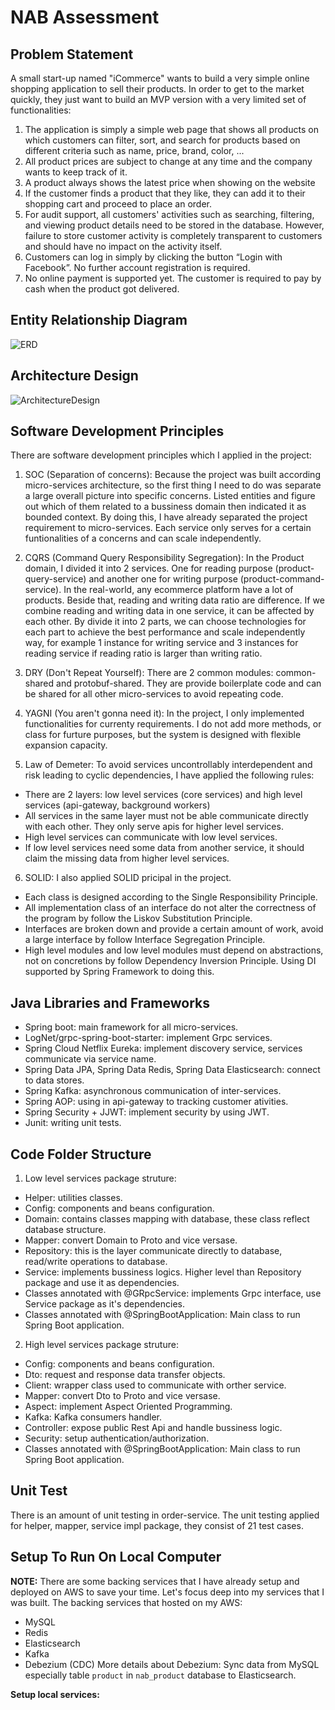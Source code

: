 # NAB Assessment

## Problem Statement
A small start-up named "iCommerce" wants to build a very simple online shopping
application to sell their products. In order to get to the market quickly, they just want to
build an MVP version with a very limited set of functionalities:
1. The application is simply a simple web page that shows all products on which
customers can filter, sort, and search for products based on different criteria such as
name, price, brand, color, ...
2. All product prices are subject to change at any time and the company wants to keep
track of it.
3. A product always shows the latest price when showing on the website
4. If the customer finds a product that they like, they can add it to their shopping cart
and proceed to place an order.
5. For audit support, all customers' activities such as searching, filtering, and viewing
product details need to be stored in the database.
However, failure to store customer activity is completely transparent to customers
and should have no impact on the activity itself.
6. Customers can log in simply by clicking the button “Login with Facebook”. No further
account registration is required.
7. No online payment is supported yet. The customer is required to pay by cash when
the product got delivered.

## Entity Relationship Diagram
![ERD](https://github.com/taivtse/nab-icommerce-assessment/blob/master/docs/ERD.png)

## Architecture Design
![ArchitectureDesign](https://github.com/taivtse/nab-icommerce-assessment/blob/master/docs/ArchitectureDesign.png)

## Software Development Principles
There are software development principles which I applied in the project:
1. SOC (Separation of concerns):
Because the project was built according micro-services architecture, so the first thing I need to do was separate a large overall picture into specific concerns. 
Listed entities and figure out which of them related to a bussiness domain then indicated it as bounded context.
By doing this, I have already separated the project requirement to micro-services. 
Each service only serves for a certain funtionalities of a concerns and can scale independently.

2. CQRS (Command Query Responsibility Segregation):
In the Product domain, I divided it into 2 services. One for reading purpose (product-query-service) and another one for writing purpose (product-command-service).
In the real-world, any ecommerce platform have a lot of products. Beside that, reading and writing data ratio are difference. If we combine reading and writing data in one service, it can be affected by each other.
By divide it into 2 parts, we can choose technologies for each part to achieve the best performance and scale independently way, for example 1 instance for writing service and 3 instances for reading service if reading ratio is larger than writing ratio.

3. DRY (Don't Repeat Yourself):
There are 2 common modules: common-shared and protobuf-shared. They are provide boilerplate code and can be shared for all other micro-services to avoid repeating code.

4. YAGNI (You aren't gonna need it):
In the project, I only implemented functionalities for currenty requirements. I do not add more methods, or class for furture purposes, but the system is designed with flexible expansion capacity.

5. Law of Demeter:
To avoid services uncontrollably interdependent and risk leading to cyclic dependencies, I have applied the following rules: 
* There are 2 layers: low level services (core services) and high level services (api-gateway, background workers)
* All services in the same layer must not be able communicate directly with each other. They only serve apis for higher level services.
* High level services can communicate with low level services.
* If low level services need some data from another service, it should claim the missing data from higher level services.

6. SOLID:
I also applied SOLID pricipal in the project.
* Each class is designed according to the Single Responsibility Principle.
* All implementation class of an interface do not alter the correctness of the program by follow the Liskov Substitution Principle.
* Interfaces are broken down and provide a certain amount of work, avoid a large interface by follow Interface Segregation Principle.
* High level modules and low level modules must depend on abstractions, not on concretions by follow Dependency Inversion Principle. Using DI supported by Spring Framework to doing this.

## Java Libraries and Frameworks
* Spring boot: main framework for all micro-services.
* LogNet/grpc-spring-boot-starter: implement Grpc services.
* Spring Cloud Netflix Eureka: implement discovery service, services communicate via service name.
* Spring Data JPA, Spring Data Redis, Spring Data Elasticsearch: connect to data stores.
* Spring Kafka: asynchronous communication of inter-services.
* Spring AOP: using in api-gateway to tracking customer ativities.
* Spring Security + JJWT: implement security by using JWT. 
* Junit: writing unit tests.

## Code Folder Structure
1. Low level services package struture:
* Helper: utilities classes.
* Config: components and beans configuration.
* Domain: contains classes mapping with database, these class reflect database structure.
* Mapper: convert Domain to Proto and vice versase.
* Repository: this is the layer communicate directly to database, read/write operations to database.
* Service: implements bussiness logics. Higher level than Repository package and use it as dependencies.
* Classes annotated with @GRpcService: implements Grpc interface, use Service package as it's dependencies.
* Classes annotated with @SpringBootApplication: Main class to run Spring Boot application.

2. High level services package struture:
* Config: components and beans configuration.
* Dto: request and response data transfer objects.
* Client: wrapper class used to communicate with orther service.
* Mapper: convert Dto to Proto and vice versase.
* Aspect: implement Aspect Oriented Programming.
* Kafka: Kafka consumers handler.
* Controller: expose public Rest Api and handle bussiness logic.
* Security: setup authentication/authorization.
* Classes annotated with @SpringBootApplication: Main class to run Spring Boot application.

## Unit Test
There is an amount of unit testing in order-service. 
The unit testing applied for helper, mapper, service impl package, they consist of 21 test cases.

## Setup To Run On Local Computer
**NOTE:** There are some backing services that I have already setup and deployed on AWS to save your time. Let's focus deep into my services that I was built.
The backing services that hosted on my AWS:
* MySQL
* Redis
* Elasticsearch
* Kafka
* Debezium (CDC)
More details about Debezium: Sync data from MySQL especially table `product` in `nab_product` database to Elasticsearch.

**Setup local services:**
